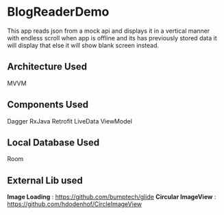 # BlogReaderDemo
This app reads json from a mock api and displays it in a vertical manner with endless scroll
when app is offline and its has previously stored data it will display that else it will show blank screen instead. 

## Architecture Used
MVVM

## Components Used
Dagger
RxJava
Retrofit
LiveData
ViewModel

## Local Database Used
Room

## External Lib used
**Image Loading** : https://github.com/bumptech/glide
**Circular ImageView** : https://github.com/hdodenhof/CircleImageView

